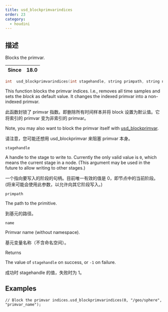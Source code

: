 ```yaml
---
title: usd_blockprimvarindices
order: 23
category:
  - houdini
---
```

    
## 描述

Blocks the primvar.

| Since | 18.0 |
| ----- | ---- |

```c
int  usd_blockprimvarindices(int stagehandle, string primpath, string name)
```

This function blocks the primvar indices. I.e., removes all time samples and
sets the _block_ as default value. It changes the indexed primvar into a non-
indexed primvar.

此函数封锁了 primvar 指数。即删除所有时间样本并将 block 设置为默认值。它将索引的 primvar 变为非索引的 primvar。

Note, you may also want to block the primvar itself with
[usd_blockprimvar](usd_blockprimvar.html "Blocks the primvar.").

请注意，您可能还想用 usd_blockprimvar 来阻塞 primvar 本身。

`stagehandle`

A handle to the stage to write to. Currently the only valid value is `0`,
which means the current stage in a node. (This argument may be used in the
future to allow writing to other stages.)

一个指向要写入的阶段的句柄。目前唯一有效的值是 0，即节点中的当前阶段。(将来可能会使用此参数，以允许向其它阶段写入。)

`primpath`

The path to the primitive.

到基元的路径。

`name`

Primvar name (without namespace).

基元变量名称（不含命名空间）。

Returns

The value of `stagehandle` on success, or `-1` on failure.

成功时 stagehandle 的值，失败时为 1。

## Examples

    // Block the primvar indices.usd_blockprimvarindices(0, "/geo/sphere", "primvar_name");
